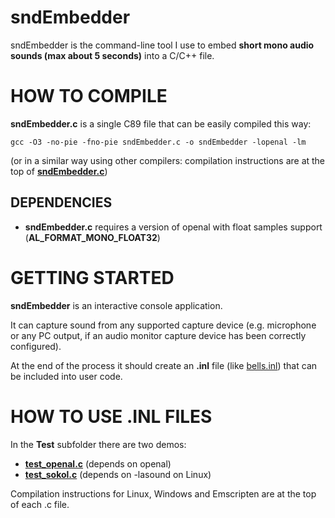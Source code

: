 # sndEmbedder
sndEmbedder is the command-line tool I use to embed **short mono audio sounds (max about 5 seconds)** into a C/C++ file.

# HOW TO COMPILE
**sndEmbedder.c** is a single C89 file that can be easily compiled this way:

```gcc -O3 -no-pie -fno-pie sndEmbedder.c -o sndEmbedder -lopenal -lm```

(or in a similar way using other compilers: compilation instructions are at the top of [**sndEmbedder.c**](./sndEmbedder.c))

## DEPENDENCIES
* **sndEmbedder.c** requires a version of openal with float samples support (**AL_FORMAT_MONO_FLOAT32**)

# GETTING STARTED
**sndEmbedder** is an interactive console application.

It can capture sound from any supported capture device (e.g. microphone or any PC output, if an audio monitor capture device has been correctly configured).

At the end of the process it should create an **.inl** file (like [bells.inl](./Test/sounds/bells.inl)) that can be included into user code.

# HOW TO USE .INL FILES
In the **Test** subfolder there are two demos:

* [**test_openal.c**](./Test/test_openal.c) (depends on openal)
* [**test_sokol.c**](./Test/test_sokol.c) (depends on -lasound on Linux)

Compilation instructions for Linux, Windows and Emscripten are at the top of each .c file.


